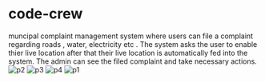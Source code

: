 # code-crew
muncipal complaint management system where users can file a complaint regarding roads , water, electricity etc . The system asks the user to enable thier live location after that their live location is automatically fed into the system. The admin can see the filed complaint and take necessary actions.
![p2](https://github.com/user-attachments/assets/d527e3ab-4134-4703-9566-a52b50dd4d61)
![p3](https://github.com/user-attachments/assets/9aca72d8-ab02-475f-8770-c4ff143ae9ba)
![p4](https://github.com/user-attachments/assets/621c9df5-01aa-4163-baa7-08cebc63fd42)
![p1](https://github.com/user-attachments/assets/835b5470-0ec4-4a06-9cc0-f46239f31020)
